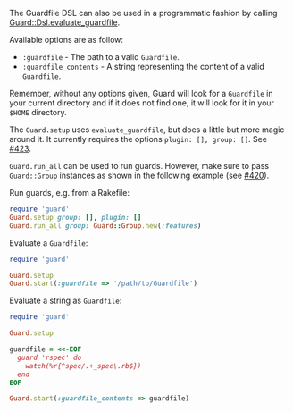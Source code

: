 The Guardfile DSL can also be used in a programmatic fashion by calling
[Guard::Dsl.evaluate_guardfile](http://rubydoc.info/github/guard/guard/master/Guard/Dsl#evaluate_guardfile-class_method).

Available options are as follow:

* `:guardfile`          - The path to a valid `Guardfile`.
* `:guardfile_contents` - A string representing the content of a valid `Guardfile`.

Remember, without any options given, Guard will look for a `Guardfile` in your current directory and if it does not find
one, it will look for it in your `$HOME` directory.

The `Guard.setup` uses `evaluate_guardfile`, but does a little but more magic around it. 
It currently requires the options `plugin: [], group: []`. See [#423](https://github.com/guard/guard/issues/423).

`Guard.run_all` can be used to run guards. However, make sure to pass `Guard::Group` instances as shown in the following example (see [#420](https://github.com/guard/guard/issues/420)).

Run guards, e.g. from a Rakefile:

```ruby
require 'guard'
Guard.setup group: [], plugin: []
Guard.run_all group: Guard::Group.new(:features)
```

Evaluate a `Guardfile`:

```ruby
require 'guard'

Guard.setup
Guard.start(:guardfile => '/path/to/Guardfile')
```

Evaluate a string as `Guardfile`:

```ruby
require 'guard'

Guard.setup

guardfile = <<-EOF
  guard 'rspec' do
    watch(%r{^spec/.+_spec\.rb$})
  end
EOF

Guard.start(:guardfile_contents => guardfile)
```